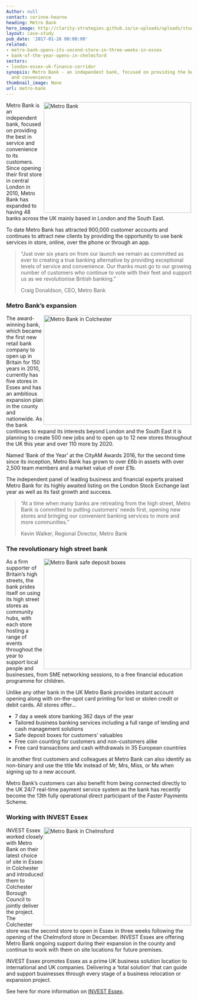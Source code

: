 ```yaml
---
Author: null
contact: corinne-hearne
heading: Metro Bank
hero_image: http://clarity-strategies.github.io/ie-uploads/uploads/studies/Metro_Bank_store_1980.jpg
layout: case-study
pub_date: '2017-01-26 00:00:00'
related:
- metro-bank-opens-its-second-store-in-three-weeks-in-essex
- bank-of-the-year-opens-in-chelmsford
sectors:
- london-essex-uk-finance-corridor
synopsis: Metro Bank - an independent bank, focused on providing the best in service
  and convenience
thumbnail_image: None
url: metro-bank
---
```


<p><img alt='Metro Bank ' src='//clarity-strategies.github.io/ie-uploads/uploads/about/Metro_Bank_store_2_400.jpg' style='width: 400px; height: 300px; margin-left: 2px; margin-right: 2px; float: right;'/>Metro Bank is an independent bank, focused on providing the best in service and convenience to its customers. Since opening their first store in central London in 2010, Metro Bank has expanded to having 48 banks across the UK mainly based in London and the South East.</p><p>To date Metro Bank has attracted 900,000 customer accounts and continues to attract new clients by providing the opportunity to use bank services in store, online, over the phone or through an app.</p><blockquote><p>“Just over six years on from our launch we remain as committed as ever to creating a true banking alternative by providing exceptional levels of service and convenience. Our thanks must go to our growing number of customers who continue to vote with their feet and support us as we revolutionise British banking.”</p><p>Craig Donaldson, CEO, Metro Bank</p></blockquote><h3>Metro Bank’s expansion</h3><p><img alt='Metro Bank in Colchester' src='//clarity-strategies.github.io/ie-uploads/uploads/about/Colchester3_400.jpg' style='width: 400px; height: 297px; margin-left: 2px; margin-right: 2px; float: right;'/>The award-winning bank, which became the first new retail bank company to open up in Britain for 150 years in 2010, currently has five stores in Essex and has an ambitious expansion plan in the county and nationwide. As the bank continues to expand its interests beyond London and the South East it is planning to create 500 new jobs and to open up to 12 new stores throughout the UK this year and over 110 more by 2020.</p><p>Named ‘Bank of the Year’ at the CityAM Awards 2016, for the second time since its inception, Metro Bank has grown to over £6b in assets with over 2,500 team members and a market value of over £1b.</p><p>The independent panel of leading business and financial experts praised Metro Bank for its highly awaited listing on the London Stock Exchange last year as well as its fast growth and success.</p><blockquote><p>“At a time when many banks are retreating from the high street, Metro Bank is committed to putting customers’ needs first, opening new stores and bringing our convenient banking services to more and more communities.”</p><p>Kevin Walker, Regional Director, Metro Bank</p></blockquote><h3>The revolutionary high street bank</h3><p><img alt='Metro Bank safe deposit boxes' src='//clarity-strategies.github.io/ie-uploads/uploads/about/Metro_Bank_037_400.jpg' style='width: 400px; height: 300px; margin-left: 2px; margin-right: 2px; float: right;'/>As a firm supporter of Britain’s high streets, the bank prides itself on using its high street stores as community hubs, with each store hosting a range of events throughout the year to support local people and businesses, from SME networking sessions, to a free financial education programme for children.</p><p>Unlike any other bank in the UK Metro Bank provides instant account opening along with on-the-spot card printing for lost or stolen credit or debit cards. All stores offer…</p><ul><li>7 day a week store banking 362 days of the year</li><li>Tailored business banking services including a full range of lending and cash management solutions</li><li>Safe deposit boxes for customers’ valuables</li><li>Free coin counting for customers and non-customers alike</li><li>Free card transactions and cash withdrawals in 35 European countries</li></ul><p>In another first customers and colleagues at Metro Bank can also identify as non-binary and use the title Mx instead of Mr, Mrs, Miss, or Ms when signing up to a new account.</p><p>Metro Bank’s customers can also benefit from being connected directly to the UK 24/7 real-time payment service system as the bank has recently become the 13th fully operational direct participant of the Faster Payments Scheme.</p><h3>Working with INVEST Essex</h3><p><img alt='Metro Bank in Chelmsford' src='//clarity-strategies.github.io/ie-uploads/uploads/about/IMG_0410_400.jpg' style='width: 400px; height: 266px; margin-left: 2px; margin-right: 2px; float: right;'/>INVEST Essex worked closely with Metro Bank on their latest choice of site in Essex in Colchester and introduced them to Colchester Borough Council to jointly deliver the project. The Colchester store was the second store to open in Essex in three weeks following the opening of the Chelmsford store in December. INVEST Essex are offering Metro Bank ongoing support during their expansion in the county and continue to work with them on site locations for future premises.</p><p>INVEST Essex promotes Essex as a prime UK business solution location to international and UK companies. Delivering a ‘total solution’ that can guide and support businesses through every stage of a business relocation or expansion project.</p><p>See here for more information on <a href='http://investessex.co.uk/' target='_blank'>INVEST Essex</a>.</p>